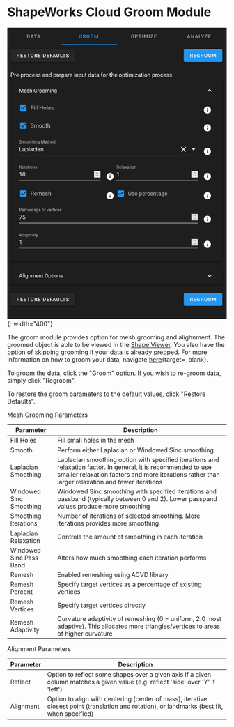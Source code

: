 # ShapeWorks Cloud Groom Module

![ShapeWorks Cloud Groom Module](../img/cloud/groom_module.png){: width="400"}

The groom module provides option for mesh grooming and alighnment. The groomed object is able to be viewed in the [Shape Viewer](cloud-shape-viewer.md). You also have the option of skipping grooming if your data is already prepped. For more information on how to groom your data, navigate [here](http://sciinstitute.github.io/ShapeWorks/latest/workflow/groom.html){target=_blank}.

To groom the data, click the "Groom" option. If you wish to re-groom data, simply click "Regroom".

To restore the groom parameters to the default values, click "Restore Defaults".

Mesh Grooming Parameters

| Parameter | Description |
| --- | ----------- |
| Fill Holes | Fill small holes in the mesh |
| Smooth | Perform either Laplacian or Windowed Sinc smoothing |
| Laplacian Smoothing | Laplacian smoothing option with specified iterations and relaxation factor.  In general, it is recommended to use smaller relaxation factors and more iterations rather than larger relaxation and fewer iterations |
| Windowed Sinc Smoothing | Windowed Sinc smoothing with specified iterations and passband (typically between 0 and 2).  Lower passpand values produce more smoothing |
| Smoothing Iterations | Number of iterations of selected smoothing. More iterations provides more smoothing |
| Laplacian Relaxation | Controls the amount of smoothing in each iteration |
| Windowed Sinc Pass Band | Alters how much smoothing each iteration performs |
| Remesh | Enabled remeshing using ACVD library |
| Remesh Percent | Specify target vertices as a percentage of existing vertices |
| Remesh Vertices | Specify target vertices directly |
| Remesh Adaptivity | Curvature adaptivity of remeshing (0 = uniform, 2.0 most adaptive).  This allocates more triangles/vertices to areas of higher curvature |

Alignment Parameters

| Parameter | Description |
| --- | ----------- |
| Reflect | Option to reflect some shapes over a given axis if a given column matches a given value (e.g. reflect 'side' over 'Y' if 'left') |
| Alignment | Option to align with centering (center of mass), iterative closest point (translation and rotation), or landmarks (best fit, when specified) |
